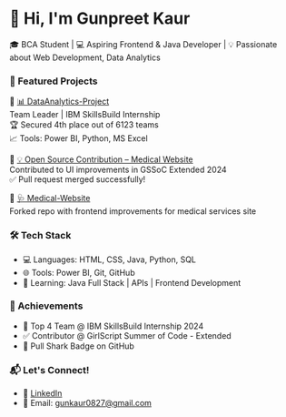 # 👋 Hi, I'm Gunpreet Kaur

🎓 BCA Student | 💻 Aspiring Frontend & Java Developer | 💡 Passionate about Web Development, Data Analytics 


### 🌟 Featured Projects

🔹 [📊 DataAnalytics-Project](https://github.com/Gunpreet08/DataAnalytics-Project)  
Team Leader | IBM SkillsBuild Internship  
🏆 Secured 4th place out of 6123 teams  
📈 Tools: Power BI, Python, MS Excel

🔹 [💡 Open Source Contribution – Medical Website](https://github.com/Gunpreet08/OpenSource-Contribution-MedicalWebsite)  
Contributed to UI improvements in GSSoC Extended 2024  
✅ Pull request merged successfully!

🔹 [🩺 Medical-Website](https://github.com/Gunpreet08/Medical-Website)  
Forked repo with frontend improvements for medical services site


### 🛠️ Tech Stack

- 💻 Languages: HTML, CSS, Java, Python, SQL
- 🌐 Tools: Power BI, Git, GitHub
- 🧠 Learning: Java Full Stack | APIs | Frontend Development


### 🏅 Achievements

- 🥇 Top 4 Team @ IBM SkillsBuild Internship 2024
- ✅ Contributor @ GirlScript Summer of Code - Extended
- 🐙 Pull Shark Badge on GitHub


### 📬 Let's Connect!

- 🔗 [LinkedIn](https://www.linkedin.com/in/gunpreet-kaur-8a2728294/) 
- 📧 Email: gunkaur0827@gmail.com

